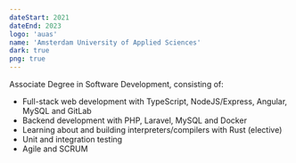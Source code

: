 ```yaml
---
dateStart: 2021
dateEnd: 2023
logo: 'auas'
name: 'Amsterdam University of Applied Sciences'
dark: true
png: true
---
```


Associate Degree in Software Development, consisting of:

- Full-stack web development with TypeScript, NodeJS/Express, Angular, MySQL and GitLab
- Backend development with PHP, Laravel, MySQL and Docker
- Learning about and building interpreters/compilers with Rust (elective)
- Unit and integration testing
- Agile and SCRUM
